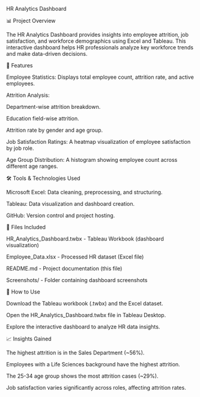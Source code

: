 HR Analytics Dashboard

📊 Project Overview

The HR Analytics Dashboard provides insights into employee attrition, job satisfaction, and workforce demographics using Excel and Tableau. 
This interactive dashboard helps HR professionals analyze key workforce trends and make data-driven decisions.

📌 Features

Employee Statistics: Displays total employee count, attrition rate, and active employees.

Attrition Analysis:

Department-wise attrition breakdown.

Education field-wise attrition.

Attrition rate by gender and age group.

Job Satisfaction Ratings: A heatmap visualization of employee satisfaction by job role.

Age Group Distribution: A histogram showing employee count across different age ranges.




🛠️ Tools & Technologies Used

Microsoft Excel: Data cleaning, preprocessing, and structuring.

Tableau: Data visualization and dashboard creation.

GitHub: Version control and project hosting.





📂 Files Included

HR_Analytics_Dashboard.twbx - Tableau Workbook (dashboard visualization)

Employee_Data.xlsx - Processed HR dataset (Excel file)

README.md - Project documentation (this file)

Screenshots/ - Folder containing dashboard screenshots






🚀 How to Use

Download the Tableau workbook (.twbx) and the Excel dataset.

Open the HR_Analytics_Dashboard.twbx file in Tableau Desktop.

Explore the interactive dashboard to analyze HR data insights.








📈 Insights Gained

The highest attrition is in the Sales Department (~56%).

Employees with a Life Sciences background have the highest attrition.

The 25-34 age group shows the most attrition cases (~29%).

Job satisfaction varies significantly across roles, affecting attrition rates.





